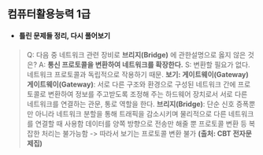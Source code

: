## 컴퓨터활용능력 1급

- #### 틀린 문제들 정리, 다시 풀어보기

> Q: 다음 중 네트워크 관련 장비로 **브리지(Bridge)** 에 관한설명으로 옳지 않은 것은?
> A: **통신 프로토콜을 변환하여 네트워크를 확장한다.**
> S: 변환할 필요가 없다. 네트워크 프로토콜과 독립적으로 작용하기 때문.
> **보기: 게이트웨이(Gateway)**
> **게이트웨이(Gateway)**: 서로 다른 구조와 환경으로 구성된 네트워크 간에 프로토콜로 변환하여 정보를 주고받도록 조정해 주는 하드웨어 장치로서 서로 다른 네트워크를 연결하는 관문, 통로 역할을 한다.
> **브리지(Bridge)**: 단순 신호 증폭뿐만 아니라 네트워크 분할을 통해 트래픽을 감소시키며 물리적으로 다른 네트워크를 연결할 때 사용함
> 데이터를 양쪽 방향으로 전송만 해줄 뿐 프로토콜 변환 등 복잡한 처리는 불가능함 -> 따라서 보기는 프로토콜 변환 불가 **(출처: CBT 전자문제집)**
